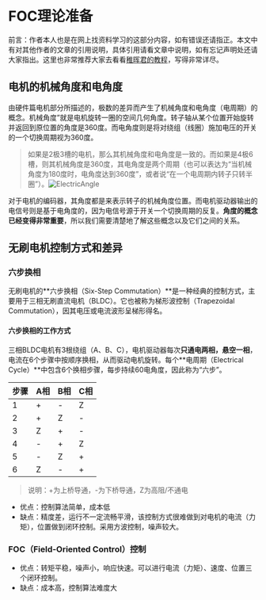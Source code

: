 # FOC理论准备

前言：作者本人也是在网上找资料学习的这部分内容，如有错误还请指正。本文中有对其他作者的文章的引用说明，具体引用请看文章中说明，如有忘记声明处还请大家指出。这里也非常推荐大家去看看[稚晖君的教程](https://zhuanlan.zhihu.com/p/147659820)，写得非常详尽。

## 电机的机械角度和电角度

由硬件篇电机部分所描述的，极数的差异而产生了机械角度和电角度（电周期）的概念。机械角度”就是电机旋转一圈的空间几何角度。转子轴从某个位置开始旋转并返回到原位置的角度是360度。而电角度则是将对绕组（线圈）施加电压的开关的一个切换周期视为360度。

> 如果是2极3槽的电机，那么其机械角度和电角度是一致的。而如果是4极6槽，则其机械角度是360度，其电角度是两个周期（也可以表达为“当机械角度为180度时，电角度达到360度”，或者说“在一个电周期内转子只转半圈”）。![ElectricAngle](E:\personal_project\Website\eviarch-blog\notes\UnfinishedNotes\FOC软件准备\ElectricAngle.png)

对于电机的编码器，其角度都是来表示转子的机械角度位置。而电机驱动器输出的电信号则是基于电角度的，因为电信号源于开关一个切换周期的反复。**角度的概念已经变得非常重要**，所以我们需要清楚地了解这些概念以及它们之间的关系。

## 无刷电机控制方式和差异

### 六步换相

无刷电机的**六步换相（Six-Step Commutation）**是一种经典的控制方式，主要用于三相无刷直流电机（BLDC）。它也被称为梯形波控制（Trapezoidal Commutation），因其电压或电流波形呈梯形得名。

#### 六步换相的工作方式

三相BLDC电机有3根绕组（A、B、C），电机驱动器每次**只通电两相，悬空一相**，电流在6个步骤中按顺序换相，从而驱动电机旋转。每个**电周期（Electrical Cycle）**中包含6个换相步骤，每步持续60电角度，因此称为“六步”。

| 步骤 | A相  | B相  | C相  |
| ---- | ---- | ---- | ---- |
| 1    | +    | -    | Z    |
| 2    | +    | Z    | -    |
| 3    | Z    | +    | -    |
| 4    | -    | +    | Z    |
| 5    | -    | Z    | +    |
| 6    | Z    | -    | +    |
> 说明：+为上桥导通，-为下桥导通，Z为高阻/不通电

- 优点：控制算法简单，成本低
- 缺点：精度差，运行不一定流畅平滑，该控制方式很难做到对电机的电流（力矩），位置做到闭环控制。采用方波控制，噪声较大。

### FOC（Field-Oriented Control）控制

- 优点：转矩平稳，噪声小，响应快速。可以进行电流（力矩）、速度、位置三个闭环控制。
- 缺点：成本高，控制算法难度大
